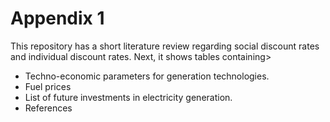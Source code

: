 # Appendix 1
This repository has a short literature review regarding social discount rates and individual discount rates. Next, it shows tables containing>
- Techno-economic parameters for generation technologies.
- Fuel prices
- List of future investments in electricity generation.
- References
